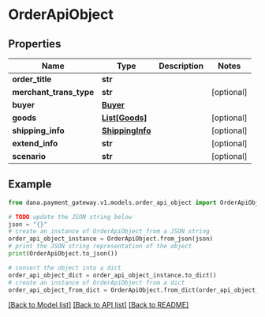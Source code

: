 # OrderApiObject


## Properties

Name | Type | Description | Notes
------------ | ------------- | ------------- | -------------
**order_title** | **str** |  | 
**merchant_trans_type** | **str** |  | [optional] 
**buyer** | [**Buyer**](Buyer.md) |  | 
**goods** | [**List[Goods]**](Goods.md) |  | [optional] 
**shipping_info** | [**ShippingInfo**](ShippingInfo.md) |  | [optional] 
**extend_info** | **str** |  | [optional] 
**scenario** | **str** |  | [optional] 

## Example

```python
from dana.payment_gateway.v1.models.order_api_object import OrderApiObject

# TODO update the JSON string below
json = "{}"
# create an instance of OrderApiObject from a JSON string
order_api_object_instance = OrderApiObject.from_json(json)
# print the JSON string representation of the object
print(OrderApiObject.to_json())

# convert the object into a dict
order_api_object_dict = order_api_object_instance.to_dict()
# create an instance of OrderApiObject from a dict
order_api_object_from_dict = OrderApiObject.from_dict(order_api_object_dict)
```
[[Back to Model list]](../README.md#documentation-for-models) [[Back to API list]](../README.md#documentation-for-api-endpoints) [[Back to README]](../README.md)


